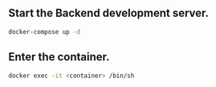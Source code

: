 ## Start the Backend development server.
```bash
docker-compose up -d
```

## Enter the container.
```bash
docker exec -it <container> /bin/sh
```